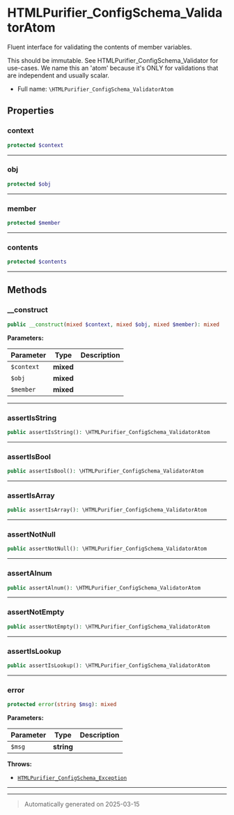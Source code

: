 
# HTMLPurifier_ConfigSchema_ValidatorAtom

Fluent interface for validating the contents of member variables.

This should be immutable. See HTMLPurifier_ConfigSchema_Validator for
use-cases. We name this an 'atom' because it's ONLY for validations that
are independent and usually scalar.

* Full name: `\HTMLPurifier_ConfigSchema_ValidatorAtom`



## Properties


### context



```php
protected $context
```






***

### obj



```php
protected $obj
```






***

### member



```php
protected $member
```






***

### contents



```php
protected $contents
```






***

## Methods


### __construct



```php
public __construct(mixed $context, mixed $obj, mixed $member): mixed
```








**Parameters:**

| Parameter | Type | Description |
|-----------|------|-------------|
| `$context` | **mixed** |  |
| `$obj` | **mixed** |  |
| `$member` | **mixed** |  |





***

### assertIsString



```php
public assertIsString(): \HTMLPurifier_ConfigSchema_ValidatorAtom
```












***

### assertIsBool



```php
public assertIsBool(): \HTMLPurifier_ConfigSchema_ValidatorAtom
```












***

### assertIsArray



```php
public assertIsArray(): \HTMLPurifier_ConfigSchema_ValidatorAtom
```












***

### assertNotNull



```php
public assertNotNull(): \HTMLPurifier_ConfigSchema_ValidatorAtom
```












***

### assertAlnum



```php
public assertAlnum(): \HTMLPurifier_ConfigSchema_ValidatorAtom
```












***

### assertNotEmpty



```php
public assertNotEmpty(): \HTMLPurifier_ConfigSchema_ValidatorAtom
```












***

### assertIsLookup



```php
public assertIsLookup(): \HTMLPurifier_ConfigSchema_ValidatorAtom
```












***

### error



```php
protected error(string $msg): mixed
```








**Parameters:**

| Parameter | Type | Description |
|-----------|------|-------------|
| `$msg` | **string** |  |




**Throws:**

- [`HTMLPurifier_ConfigSchema_Exception`](./HTMLPurifier_ConfigSchema_Exception.md)



***


***
> Automatically generated on 2025-03-15
